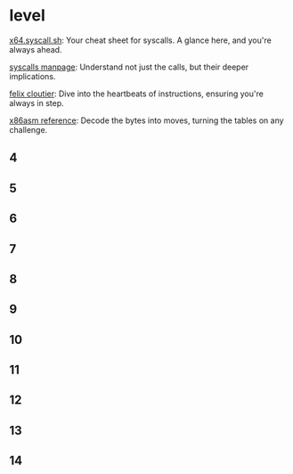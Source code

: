 # level
[x64.syscall.sh](https://x64.syscall.sh/): Your cheat sheet for syscalls. A glance here, and you're always ahead.

[syscalls manpage](https://man7.org/linux/man-pages/man2/syscalls.2.html): Understand not just the calls, but their deeper implications.

[felix cloutier](https://www.felixcloutier.com/x86/): Dive into the heartbeats of instructions, ensuring you're always in step.

[x86asm reference](http://ref.x86asm.net/coder64.html): Decode the bytes into moves, turning the tables on any challenge.

## 4

## 5

## 6

## 7

## 8

## 9

## 10

## 11

## 12

## 13

## 14

